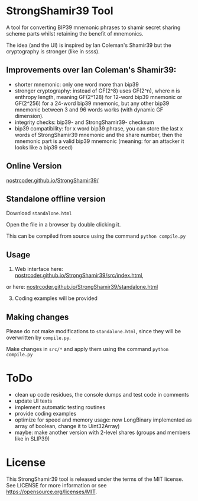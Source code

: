 # StrongShamir39 Tool

A tool for converting BIP39 mnemonic phrases to shamir secret sharing scheme parts whilst retaining the benefit of mnemonics.

The idea (and the UI) is inspired by Ian Coleman's Shamir39 but the cryptography is stronger (like in ssss).

## Improvements over Ian Coleman's Shamir39:
- shorter mnemonic: only one word more than bip39
- stronger cryptography: instead of GF(2^8) uses GF(2^n), where n is enthropy length, meaning GF(2^128) for 12-word bip39 mnemonic or GF(2^256) for a 24-word bip39 mnemonic, but any other bip39 mnemonic between 3 and 96 words works (with dynamic GF dimension).
- integrity checks: bip39- and StrongShamir39- checksum
- bip39 compatibility: for x word bip39 phrase, you can store the last x words of StrongShamir39 mnemonic and the share number, then the mnemonic part is a valid bip39 mnemonic (meaning: for an attacker it looks like a bip39 seed)

## Online Version

[nostrcoder.github.io/StrongShamir39/](https://nostrcoder.github.io/StrongShamir39/)

## Standalone offline version

Download `standalone.html`

Open the file in a browser by double clicking it.

This can be compiled from source using the command `python compile.py`

## Usage

1. Web interface here: [nostrcoder.github.io/StrongShamir39/src/index.html](https://nostrcoder.github.io/StrongShamir39/src/index.html),

or here: [nostrcoder.github.io/StrongShamir39/standalone.html](https://nostrcoder.github.io/StrongShamir39/standalone.html)

3. Coding examples will be provided

## Making changes

Please do not make modifications to `standalone.html`, since they will
be overwritten by `compile.py`.

Make changes in `src/*` and apply them using the command `python compile.py`

# ToDo

* clean up code residues, the console dumps and test code in comments
* update UI texts
* implement automatic testing routines
* provide coding examples
* optimize for speed and memory usage: now LongBinary implemented as array of boolean, change it to Uint32Array)
* maybe: make another version with 2-level shares (groups and members like in SLIP39)

# License

This StrongShamir39 tool is released under the terms of the MIT license. See LICENSE for
more information or see https://opensource.org/licenses/MIT.

